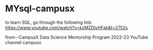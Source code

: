 # MYsql-campusx

to learn SQL, go through the following link:
https://www.youtube.com/watch?v=kzMZDlvHFak&t=2752s

from--CampusX Data Science Mentorship Program 2022-23 YouTube channel campusx
